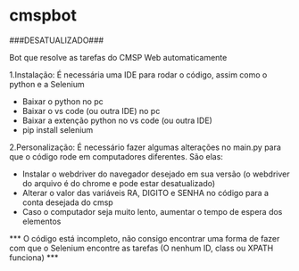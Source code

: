 # cmspbot

###DESATUALIZADO###

Bot que resolve as tarefas do CMSP Web automaticamente 

1.Instalação:
É necessária uma IDE para rodar o código, assim como o python e a Selenium 

- Baixar o python no pc
- Baixar o vs code (ou outra IDE) no pc
- Baixar a extenção python no vs code (ou outra IDE)
- pip install selenium


2.Personalização:
É necessário fazer algumas alterações no main.py para que o código rode em computadores diferentes. São elas:

- Instalar o webdriver do navegador desejado em sua versão (o webdriver do arquivo é do chrome e pode estar desatualizado)
- Alterar o valor das variáveis RA, DIGITO e SENHA no código para a conta desejada do cmsp
- Caso o computador seja muito lento, aumentar o tempo de espera dos elementos 


*** O código está incompleto, não consigo encontrar uma forma de fazer com que o Selenium encontre as tarefas (O nenhum ID, class ou XPATH funciona) ***
